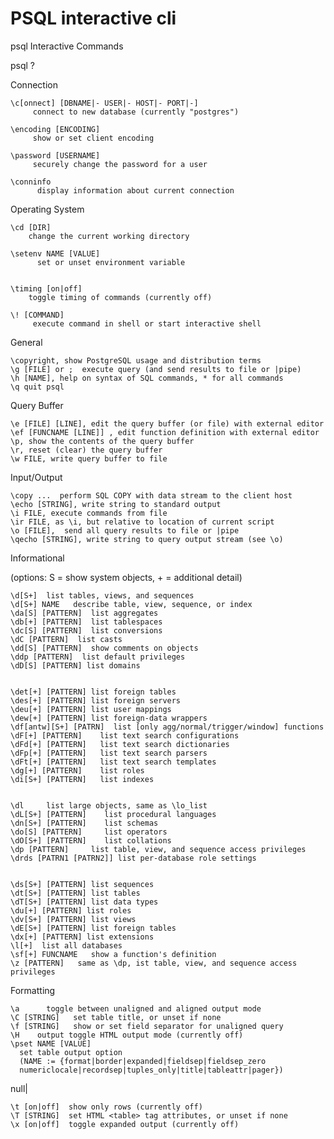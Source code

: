 # PSQL interactive cli

psql Interactive Commands

psql \?


  
Connection

    \c[onnect] [DBNAME|- USER|- HOST|- PORT|-]  
         connect to new database (currently "postgres")

    \encoding [ENCODING]  
         show or set client encoding

    \password [USERNAME] 
         securely change the password for a user

    \conninfo
          display information about current connection

Operating System 

    \cd [DIR] 
        change the current working directory

    \setenv NAME [VALUE] 
          set or unset environment variable


    \timing [on|off] 
        toggle timing of commands (currently off)

    \! [COMMAND]
         execute command in shell or start interactive shell

General 

    \copyright, show PostgreSQL usage and distribution terms
    \g [FILE] or ;  execute query (and send results to file or |pipe) 
    \h [NAME], help on syntax of SQL commands, * for all commands
    \q quit psql

Query Buffer

    \e [FILE] [LINE], edit the query buffer (or file) with external editor 
    \ef [FUNCNAME [LINE]] , edit function definition with external editor
    \p, show the contents of the query buffer
    \r, reset (clear) the query buffer
    \w FILE, write query buffer to file


Input/Output 

    \copy ...  perform SQL COPY with data stream to the client host
    \echo [STRING], write string to standard output
    \i FILE, execute commands from file
    \ir FILE, as \i, but relative to location of current script
    \o [FILE],  send all query results to file or |pipe
    \qecho [STRING], write string to query output stream (see \o)

Informational

(options: S = show system objects, + = additional detail)

    \d[S+]  list tables, views, and sequences
    \d[S+] NAME   describe table, view, sequence, or index
    \da[S] [PATTERN]  list aggregates
    \db[+] [PATTERN]  list tablespaces
    \dc[S] [PATTERN]  list conversions
    \dC [PATTERN]  list casts
    \dd[S] [PATTERN]  show comments on objects
    \ddp [PATTERN]  list default privileges
    \dD[S] [PATTERN] list domains


    \det[+] [PATTERN] list foreign tables
    \des[+] [PATTERN] list foreign servers
    \deu[+] [PATTERN] list user mappings
    \dew[+] [PATTERN] list foreign-data wrappers
    \df[antw][S+] [PATRN]  list [only agg/normal/trigger/window] functions
    \dF[+] [PATTERN]    list text search configurations
    \dFd[+] [PATTERN]   list text search dictionaries 
    \dFp[+] [PATTERN]   list text search parsers
    \dFt[+] [PATTERN]   list text search templates 
    \dg[+] [PATTERN]    list roles
    \di[S+] [PATTERN]   list indexes


    \dl     list large objects, same as \lo_list
    \dL[S+] [PATTERN]    list procedural languages
    \dn[S+] [PATTERN]    list schemas
    \do[S] [PATTERN]     list operators
    \dO[S+] [PATTERN]    list collations
    \dp [PATTERN]     list table, view, and sequence access privileges
    \drds [PATRN1 [PATRN2]] list per-database role settings


    \ds[S+] [PATTERN] list sequences
    \dt[S+] [PATTERN] list tables
    \dT[S+] [PATTERN] list data types
    \du[+] [PATTERN] list roles
    \dv[S+] [PATTERN] list views
    \dE[S+] [PATTERN] list foreign tables
    \dx[+] [PATTERN] list extensions
    \l[+]  list all databases
    \sf[+] FUNCNAME   show a function's definition
    \z [PATTERN]   same as \dp, ist table, view, and sequence access privileges

Formatting

    \a      toggle between unaligned and aligned output mode
    \C [STRING]   set table title, or unset if none
    \f [STRING]   show or set field separator for unaligned query 
    \H    output toggle HTML output mode (currently off)
    \pset NAME [VALUE]
      set table output option
      (NAME := {format|border|expanded|fieldsep|fieldsep_zero
      numericlocale|recordsep|tuples_only|title|tableattr|pager})

null|

    \t [on|off]  show only rows (currently off)
    \T [STRING]  set HTML <table> tag attributes, or unset if none
    \x [on|off]  toggle expanded output (currently off)



